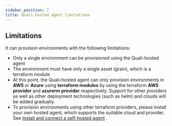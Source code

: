 ```yaml
---
sidebar_position: 7
title: Quali-hosted agent limitations
---
```


## Limitations
It can provision environments with the following limitations:
- Only a single environment can be provisioned using the Quali-hosted agent
- The environment must have only a single asset (grain), which is a terraform module
- At this point, the Quali-hosted agent can only provision environments in __AWS__ or __Azure__ using __terraform modules__ by using the terraform __AWS provider__ and __azurerm provider__ respectively. Support for other providers as well as other deployment technologies (such as helm) and clouds will be added gradually.
- To provision environments using other terraform providers, please install your own hosted agent, which supports the suitable cloud and provider. See [Install and connect a self-hosted agent](/getting-started/Install-and-connect-self-hosted-agent) .

